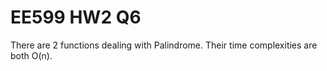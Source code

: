 # EE599 HW2 Q6
There are 2 functions dealing with Palindrome. 
Their time complexities are both O(n).